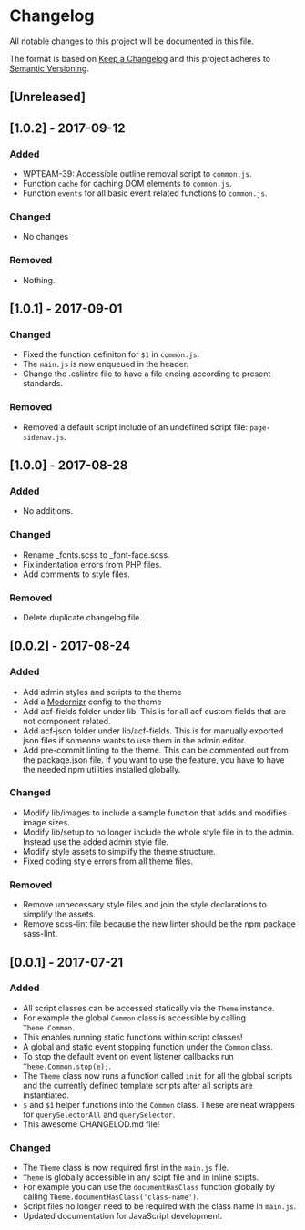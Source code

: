 # Changelog
All notable changes to this project will be documented in this file.

The format is based on [Keep a Changelog](http://keepachangelog.com/en/1.0.0/)
and this project adheres to [Semantic Versioning](http://semver.org/spec/v2.0.0.html).

## [Unreleased]

## [1.0.2] - 2017-09-12

### Added

- WPTEAM-39: Accessible outline removal script to `common.js`.
- Function `cache` for caching DOM elements to `common.js`.
- Function `events` for all basic event related functions to `common.js`.

### Changed

- No changes

### Removed

- Nothing.

## [1.0.1] - 2017-09-01

### Changed

- Fixed the function definiton for `$1` in  `common.js`.
- The `main.js` is now enqueued in the header.
- Change the .eslintrc file to have a file ending according to present standards.

### Removed

- Removed a default script include of an undefined script file: `page-sidenav.js`.


## [1.0.0] - 2017-08-28

### Added

- No additions.

### Changed

- Rename _fonts.scss to _font-face.scss.
- Fix indentation errors from PHP files.
- Add comments to style files.

### Removed 

- Delete duplicate changelog file.

## [0.0.2] - 2017-08-24

### Added

- Add admin styles and scripts to the theme
- Add a [Modernizr](https://modernizr.com/) config to the theme
- Add acf-fields folder under lib. This is for all acf custom fields that are not component related.
- Add acf-json folder under lib/acf-fields. This is for manually exported json files if someone wants to use them in the admin editor.
- Add pre-commit linting to the theme. This can be commented out from the package.json file. If you want to use the feature, you have to have the needed npm utilities installed globally. 

### Changed

- Modify lib/images to include a sample function that adds and modifies image sizes.
- Modify lib/setup to no longer include the whole style file in to the admin. Instead use the added admin style file.
- Modify style assets to simplify the theme structure.
- Fixed coding style errors from all theme files.

### Removed 

- Remove unnecessary style files and join the style declarations to simplify the assets.
- Remove scss-lint file because the new linter should be the npm package sass-lint.

## [0.0.1] - 2017-07-21

### Added

- All script classes can be accessed statically via the `Theme` instance.
 - For example the global `Common` class is accessible by calling `Theme.Common`.
 - This enables running static functions within script classes!
- A global and static event stopping function under the `Common` class.
 - To stop the default event on event listener callbacks run `Theme.Common.stop(e);`.
- The `Theme` class now runs a function called `init` for all the global scripts and the currently defined template scripts after all scripts are instantiated.
- `$` and `$1` helper functions into the `Common` class. These are neat wrappers for `querySelectorAll` and `querySelector`.
- This awesome CHANGELOD.md file!

### Changed

- The `Theme` class is now required first in the `main.js` file.
 - `Theme` is globally accessible in any scipt file and in inline scipts.
 - For example you can use the `documentHasClass` function globally by calling `Theme.documentHasClass('class-name')`.
- Script files no longer need to be required with the class name in `main.js`.
- Updated documentation for JavaScript development.
